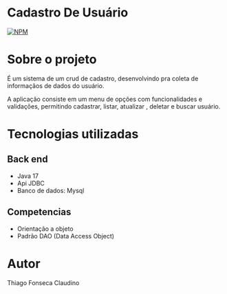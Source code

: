 # Cadastro De Usuário 
[![NPM](https://img.shields.io/npm/l/react)](https://github.com/Tfonseca200/cadastro-jdbc/blob/main/LICENSE) 

# Sobre o projeto

É um sistema de um crud de cadastro, desenvolvindo pra coleta de informaçãos de dados do usuário.

A aplicação consiste em um menu de opções com funcionalidades e validações, permitindo cadastrar, listar, atualizar , deletar e buscar usuário.

# Tecnologias utilizadas
## Back end
- Java 17
- Api JDBC
- Banco de dados: Mysql

## Competencias
- Orientação a objeto
- Padrão DAO (Data Access Object)

# Autor

Thiago Fonseca Claudino





